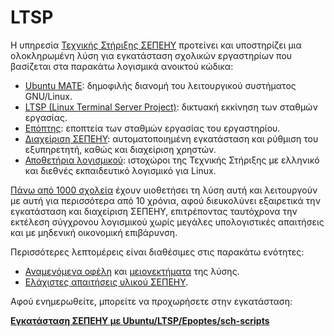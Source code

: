 # LTSP

Η υπηρεσία [Τεχνικής Στήριξης ΣΕΠΕΗΥ](https://ts.sch.gr/) προτείνει και
υποστηρίζει μια ολοκληρωμένη λύση για εγκατάσταση σχολικών εργαστηρίων που
βασίζεται στα παρακάτω λογισμικά ανοικτού κώδικα:

- [Ubuntu MATE](https://ubuntu-mate.org): δημοφιλής διανομή του λειτουργικού
  συστήματος GNU/Linux.
- [LTSP (Linux Terminal Server Project)](https://ltsp.org): δικτυακή εκκίνηση
  των σταθμών εργασίας.
- [Επόπτης](https://epoptes.org): εποπτεία των σταθμών εργασίας του εργαστηρίου.
- [Διαχείριση ΣΕΠΕΗΥ](../sch-scripts/index.md): αυτοματοποιημένη εγκατάσταση
  και ρύθμιση του εξυπηρετητή, καθώς και διαχείριση χρηστών.
- [Αποθετήρια λογισμικού](../software/repositories.md): ιστοχώροι της Τεχνικής
  Στήριξης με ελληνικό και διεθνές εκπαιδευτικό λογισμικό για Linux.

[Πάνω από 1000 σχολεία](advanced/map.md) έχουν υιοθετήσει τη λύση αυτή και
λειτουργούν με αυτή για περισσότερα από 10 χρόνια, αφού διευκολύνει εξαιρετικά
την εγκατάσταση και διαχείριση ΣΕΠΕΗΥ, επιτρέποντας ταυτόχρονα την εκτέλεση
σύγχρονου λογισμικού χωρίς μεγάλες υπολογιστικές απαιτήσεις και με μηδενική
οικονομική επιβάρυνση.

Περισσότερες λεπτομέρεις είναι διαθέσιμες στις παρακάτω ενότητες:

- [Αναμενόμενα οφέλη](advantages.md) και [μειονεκτήματα](disadvantages.md) της
  λύσης.
- [Ελάχιστες απαιτήσεις υλικού ΣΕΠΕΗΥ](requirements.md).

Αφού ενημερωθείτε, μπορείτε να προχωρήσετε στην εγκατάσταση:

**[Εγκατάσταση ΣΕΠΕΗΥ με Ubuntu/LTSP/Epoptes/sch-scripts](installation.md)**
